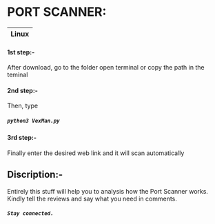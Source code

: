 
# PORT SCANNER:

|Linux|
|--------------|

#### 1st step:- 
After download, go to the folder open terminal or copy the path in the teminal

#### 2nd step:- 
Then, type 
##### ```python3 VexMan.py```

#### 3rd step:-
Finally enter the desired web link and it will scan automatically 


## Discription:-

Entirely this stuff will help you to analysis how the Port Scanner works. Kindly tell the reviews and say what you need in comments. 

##### ```Stay connected.```
